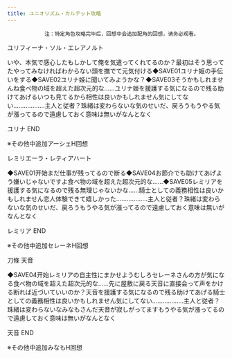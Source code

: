 ```yaml
---
title: ユニオリズム・カルテット攻略
---
```


                注：特定角色攻略完毕后，回想中会追加配角的回想，请务必观看。

ユリフィーナ・ソル・エレアノルト

いや、本気で感心したもしかして俺を気遣ってくれてるのか？最初はそう思ってたやってみなければわからない頭を撫でて元気付ける◆SAVE01ユリナ姫の手伝いをする◆SAVE02ユリナ姫に聞いてみようかな？◆SAVE03そうかもしれませんね食べ物の域を超えた超次元的な……ユリナ姫を援護する気になるので残る助けてあげるいつも見てるから相性は良いかもしれません気にしてない………………主人と従者？珠緒は変わらないな気のせいだ、戻ろうもうやる気が漲ってるので遠慮しておく意味は無いがなんとなく

ユリナ END

※その他中追加アーシェH回想

レミリエーラ・レティアハート

◆SAVE01开始まだ仕事が残ってるので断る◆SAVE04お節介でも助けてあげよう嫌いじゃないですよ食べ物の域を超えた超次元的な……◆SAVE05レミリアを援護する気になるので残る無理じゃないかな……騎士としての義務相性は良いかもしれません恋人体験できて嬉しかった………………主人と従者？珠緒は変わらないな気のせいだ、戻ろうもうやる気が漲ってるので遠慮しておく意味は無いがなんとなく

レミリア END

※その他中追加セレーネH回想

刀條 天音

◆SAVE04开始レミリアの自主性にまかせようむしろセレーネさんの方が気になる食べ物の域を超えた超次元的な……先に屋敷に戻る天音に直接会って声をかける断れば近づいていいのか？天音を援護する気になるので残る助けてあげる騎士としての義務相性は良いかもしれません気にしてない………………主人と従者？珠緒は変わらないなみなもさんだ天音が寂しがってますもうやる気が漲ってるので遠慮しておく意味は無いがなんとなく

天音 END

※その他中追加みなもH回想


              
